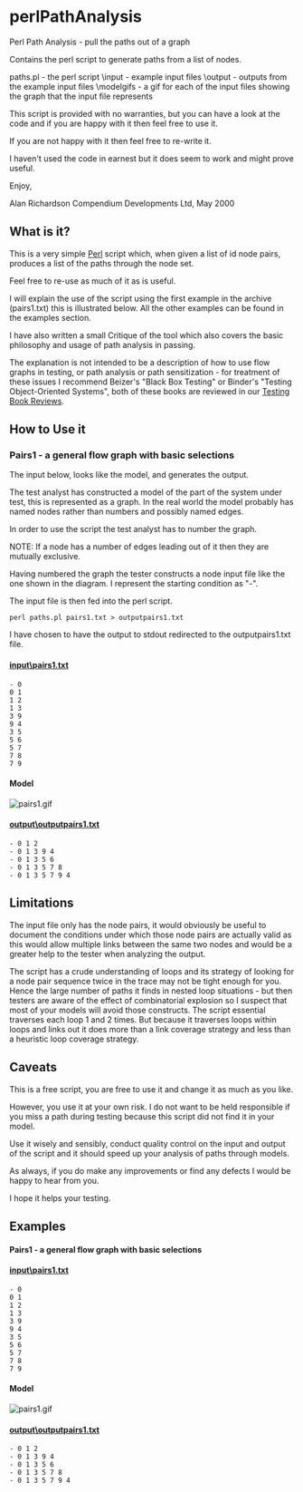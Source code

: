 perlPathAnalysis
================

Perl Path Analysis - pull the paths out of a graph

Contains the perl script to generate paths from a list of nodes.

paths.pl 	- the perl script
\input		- example input files
\output		- outputs from the example input files
\modelgifs	- a gif for each of the input files showing the graph that the input file represents

This script is provided with no warranties, but you can have a look at the code and if you are happy with it then feel free to use it.

If you are not happy with it then feel free to re-write it.

I haven't used the code in earnest but it does seem to work and might prove useful.

Enjoy,

Alan Richardson
Compendium Developments Ltd, May 2000


What is it?
------------

This is a very simple [Perl](http://www.perl.com) script which, when given a list of id node pairs, produces a list of the paths through the node set.

Feel free to re-use as much of it as is useful.

I will explain the use of the script using the first example in the archive (pairs1.txt) this is illustrated below. All the other examples can be found in the examples section. 

I have also written a small Critique of the tool which also covers the basic philosophy and usage of path analysis in passing.

The explanation is not intended to be a description of how to use flow graphs in testing, or path analysis or path sensitization - for treatment of these issues I recommend Beizer's "Black Box Testing" or Binder's "Testing Object-Oriented Systems", both of these books are reviewed in our [Testing Book Reviews](http://www.compendiumdev.co.uk/books/bookreviews.htm).

How to Use it
-------------
### Pairs1 -  a general flow graph with basic selections

The input below, looks like the model, and generates the output.

The test analyst has constructed a model of the part of the system under test, this is represented as a graph. In the real world the model probably has named nodes rather than numbers and possibly named edges.

In order to use the script the test analyst has to number the graph.

NOTE: If a node has a number of edges leading out of it then they are mutually exclusive. 

Having numbered the graph the tester constructs a node input file like the one shown in the diagram. I represent the starting condition as "-".

The input file is then fed into the perl script.

```
perl paths.pl pairs1.txt > outputpairs1.txt
```

I have chosen to have the output to stdout redirected to the outputpairs1.txt file.

#### [input\pairs1.txt](https://github.com/eviltester/perlPathAnalysis/blob/master/input/pairs1.txt)
```
- 0
0 1
1 2
1 3
3 9
9 4
3 5
5 6
5 7
7 8
7 9
```
#### Model

![pairs1.gif](https://raw.github.com/eviltester/perlPathAnalysis/master/modelgifs/pairs1.gif)

#### [output\outputpairs1.txt](https://github.com/eviltester/perlPathAnalysis/blob/master/output/outputpairs1.txt)
```
- 0 1 2
- 0 1 3 9 4
- 0 1 3 5 6
- 0 1 3 5 7 8
- 0 1 3 5 7 9 4
```

Limitations
-----------
The input file only has the node pairs, it would obviously be useful to document the conditions under which those node pairs are actually valid as this would allow multiple links between the same two nodes and would be a greater help to the tester when analyzing the output.

The script has a crude understanding of loops and its strategy of looking for a node pair sequence twice in the trace may not be tight enough for you. Hence the large number of paths it finds in nested loop situations - but then testers are aware of the effect of combinatorial explosion so I suspect that most of your models will avoid those constructs. The script essential traverses each loop 1 and 2 times. But because it traverses loops within loops and links out it does more than a link coverage strategy and less than a heuristic loop coverage strategy.

Caveats
-------
This is a free script, you are free to use it and change it as much as you like.

However, you use it at your own risk. I do not want to be held responsible if you miss a path during testing because this script did not find it in your model.

Use it wisely and sensibly, conduct quality control on the input and output of the script and it should speed up your analysis of paths through models. 

As always, if you do make any improvements or find any defects I would be happy to hear from you.

I hope it helps your testing.

Examples
--------

#### Pairs1 - a general flow graph with basic selections

#### [input\pairs1.txt](https://github.com/eviltester/perlPathAnalysis/blob/master/input/pairs1.txt)
```
- 0
0 1
1 2
1 3
3 9
9 4
3 5
5 6
5 7
7 8
7 9
```
#### Model

![pairs1.gif](https://raw.github.com/eviltester/perlPathAnalysis/master/modelgifs/pairs1.gif)

#### [output\outputpairs1.txt](https://github.com/eviltester/perlPathAnalysis/blob/master/output/outputpairs1.txt)
```
- 0 1 2
- 0 1 3 9 4
- 0 1 3 5 6
- 0 1 3 5 7 8
- 0 1 3 5 7 9 4
```